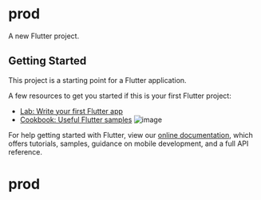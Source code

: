 # prod

A new Flutter project.

## Getting Started

This project is a starting point for a Flutter application.

A few resources to get you started if this is your first Flutter project:

- [Lab: Write your first Flutter app](https://flutter.dev/docs/get-started/codelab)
- [Cookbook: Useful Flutter samples](https://flutter.dev/docs/cookbook)
![image](https://user-images.githubusercontent.com/36418354/181787480-52f81d65-d382-4797-9305-830df50aa5d5.png)

For help getting started with Flutter, view our
[online documentation](https://flutter.dev/docs), which offers tutorials,
samples, guidance on mobile development, and a full API reference.
# prod
